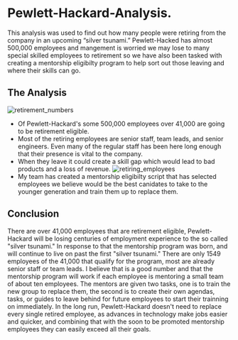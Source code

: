 # Pewlett-Hackard-Analysis.
This analysis was used to find out how many people were retiring from the company in an upcoming “silver tsunami.” Pewlett-Hacked has almost 500,000 employees and mangement is worried we may lose to many special skilled employees to retirement so we have also been tasked with creating a mentorship eligibilty program to help sort out those leaving and where their skills can go. 
## The Analysis 
![retirement_numbers](https://user-images.githubusercontent.com/68392225/92332561-759eb880-f044-11ea-9c51-0f5bb1557155.png)
- Of Pewlett-Hackard's some 500,000 employees over 41,000 are going to be retirement eligible.
- Most of the retiring employees are senior staff, team leads, and senior engineers. Even many of the regular staff has been here long enough that their presence is vital to the company.
- When they leave it could create a skill gap which would lead to bad products and a loss of revenue. 
![retiring_employees](https://user-images.githubusercontent.com/68392225/92332787-ec888100-f045-11ea-8b0e-aaf451098eb5.png)
- My team has created a mentorship eligibilty script that has selected employees we believe would be the best canidates to take to the younger generation and train them up to replace them.
## Conclusion
There are over 41,000 employees that are retirement eligible, Pewlett-Hackard will be losing centuries of employment experience to the so called "silver tsunami." In response to that the mentorship program was born, and will continue to live on past the first "silver tsunami." There are only 1549 employees of the 41,000 that qualify for the program, most are already senior staff or team leads. I believe that is a good number and that the mentorship program will work if each employee is mentoring a small team of about ten employees. The mentors are given two tasks, one is to train the new group to replace them, the second is to create their own agendas, tasks, or guides to leave behind for future employees to start their trainning on immediately. In the long run, Pewlett-Hackard doesn't need to replace every single retired employee, as advances in technology make jobs easier and quicker, and combining that with the soon to be promoted mentorship employees they can easily exceed all their goals. 
